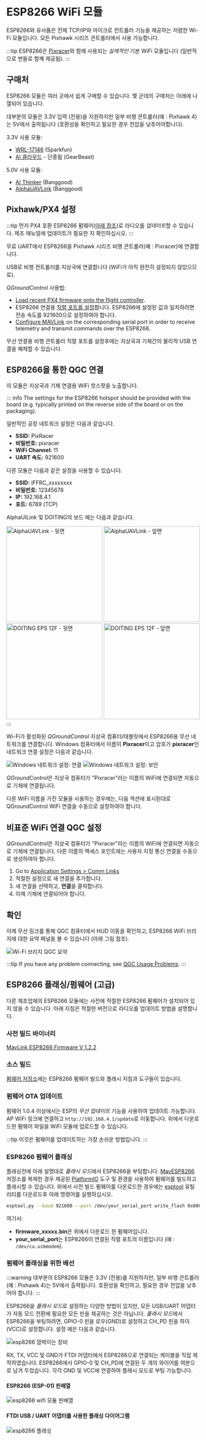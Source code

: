 # ESP8266 WiFi 모듈

ESP8266와 유사품은 전체 TCP/IP와 마이크로 컨트롤러 기능을 제공하는 저렴한 Wi-Fi 모듈입니다. 모든 Pixhawk 시리즈 콘트롤러에서 사용 가능합니다.

:::tip ESP8266은 [Pixracer](../flight_controller/pixracer.md)와 함께 사용되는 *실제적인* 기본 WiFi 모듈입니다 (일반적으로 번들로 함꼐 제공됨).
:::

## 구매처

ESP8266 모듈은 여러 곳에서 쉽게 구매할 수 있습니다. 몇 군데의 구매처는 아래에 나열되어 있습니다.

대부분의 모듈은 3.3V 입력 (전용)을 지원하지만 일부 비행 콘트롤러(예 : Pixhawk 4)는 5V에서 출력됩니다 (호환성을 확인하고 필요한 경우 전압을 낮추어야합니다).

3.3V 사용 모듈:

- [WRL-17146](https://www.sparkfun.com/products/13678) (Sparkfun)
- [AI 클라우드](https://us.gearbest.com/boards-shields/pp_009604906563.html) - 단종됨 (GearBeast)

5.0V 사용 모듈:

- [AI Thinker](https://www.banggood.com/Wireless-Wifi-to-Uart-Telemetry-Module-With-Antenna-for-Mini-APM-Flight-Controller-p-1065339.html) (Banggood)
- [AlphaUAVLink](https://www.banggood.com/MAVLink-Wifi-Bridge-2_4G-Wireless-Wifi-Telemetry-Module-with-Antenna-for-Pixhawk-APM-Flight-Controller-p-1428590.html) (Banggood)

<a id="px4_config"></a>

## Pixhawk/PX4 설정

:::tip
먼저 PX4 호환 ESP8266 펌웨어([아래 참조](#esp8266-flashing-firmware-advanced))로 라디오를 *업데이트*할 수 있습니다. 제조 매뉴얼에 업데이트가 필요한 지 확인하십시오.
:::

무료 UART에서 ESP8266을 Pixhawk 시리즈 비행 콘트롤러(예 : Pixracer)에 연결합니다.

USB로 비행 컨트롤러를 지상국에 연결합니다 (WiFi가 아직 완전히 설정되지 않았으므로).

*QGroundControl* 사용법:

- [Load recent PX4 firmware onto the flight controller](../config/firmware.md).
- ESP8266 연결용 [직렬 포트를 설정](../peripherals/serial_configuration.md)합니다. ESP8266에 설정된 값과 일치하려면 전송 속도를 921600으로 설정하여야 합니다.
- [Configure MAVLink](../peripherals/mavlink_peripherals.md) on the corresponding serial port in order to receive telemetry and transmit commands over the ESP8266.

무선 연결용 비행 콘트롤러 직렬 포트를 설정후에는 지상국과 기체간의 물리적 USB 연결을 해제할 수 있습니다.

## ESP8266을 통한 QGC 연결

이 모듈은 지상국과 기체 연결용 WiFi 핫스팟을 노출합니다.

::: info The settings for the ESP8266 hotspot should be provided with the board (e.g. typically printed on the reverse side of the board or on the packaging).

일반적인 공장 네트워크 설정은 다음과 같습니다.

- **SSID:** PixRacer
- **비밀번호:** pixracer
- **WiFi Channel:** 11
- **UART 속도:** 921600

다른 모듈은 다음과 같은 설정을 사용할 수 있습니다.

- **SSID:** IFFRC_xxxxxxxx
- **비밀번호:** 12345678
- **IP:** 192.168.4.1
- **포트:** 6789 (TCP)

AlphaUILink 및 DOITING의 보드 예는 다음과 같습니다.

<img src="../../assets/peripherals/telemetry/esp8266/alpha_uavlink_back.jpg" width="250px" alt="AlphaUAVLink - 뒷면" /> <img src="../../assets/peripherals/telemetry/esp8266/alpha_uavlink_front.jpg" width="250px" alt="AlphaUAVLink - 앞면" /> <img src="../../assets/peripherals/telemetry/esp8266/doiting_eps_12f_back.jpg" width="250px" alt="DOITING EPS 12F - 뒷면" /> <img src="../../assets/peripherals/telemetry/esp8266/doiting_eps_12f_front.jpg" width="250px" alt="DOITING EPS 12F - 앞면" />
:::

Wi-Fi가 활성화된 *QGroundControl* 지상국 컴퓨터/태블릿에서 ESP8266용 무선 네트워크를 연결합니다. Windows 컴퓨터에서 이름이 **Pixracer**이고 암호가 **pixracer**인 네트워크 연결 설정은 다음과 같습니다.

![Windows 네트워크 설정: 연결](../../assets/peripherals/pixracer_network_setup_connection_windows.png) ![Windows 네트워크 설정: 보안](../../assets/peripherals/pixracer_network_setup_security_windows.png)

*QGroundControl*은 지상국 컴퓨터가 "Pixracer"라는 이름의 WiFi에 연결되면 자동으로 기체에 연결됩니다.

다른 WiFi 이름을 가진 모듈을 사용하는 경우에는, 다음 섹션에 표시된대로 QGroundControl WiFi 연결을 수동으로 설정하여야 합니다.

## 비표준 WiFi 연결 QGC 설정

*QGroundControl*은 지상국 컴퓨터가 "Pixracer"라는 이름의 WiFi에 연결되면 자동으로 기체에 연결됩니다. 다른 이름의 액세스 포인트에는 사용자 지정 통신 연결을 수동으로 생성하여야 합니다.

1. Go to [Application Settings > Comm Links](https://docs.qgroundcontrol.com/master/en/qgc-user-guide/settings_view/settings_view.html)
2. 적절한 설정으로 새 연결을 추가합니다.
3. 새 연결을 선택하고, **연결**을 클릭합니다.
4. 이제 기체에 연결되어야 합니다.

## 확인

이제 무선 링크를 통해 QGC 컴퓨터에서 HUD 이동을 확인하고, ESP8266 WiFi 브리지에 대한 요약 패널을 볼 수 있습니다 (아래 그림 참조).

![Wi-Fi 브리지 QGC 요약](../../assets/qgc/summary/wifi_bridge.png)

:::tip
If you have any problem connecting, see [QGC Usage Problems](https://docs.qgroundcontrol.com/master/en/qgc-user-guide/troubleshooting/qgc_usage.html).
:::

## ESP8266 플래싱/펌웨어 (고급)

다른 제조업체의 ESP8266 모듈에는 사전에 적절한 ESP8266 펌웨어가 설치되어 있지 않을 수 있습니다. 아래 지침은 적절한 버전으로 라디오를 업데이트 방법을 설명합니다.

### 사전 빌드 바이너리

[MavLink ESP8266 Firmware V 1.2.2](http://www.grubba.com/mavesp8266/firmware-1.2.2.bin)

### 소스 빌드

[펌웨어 저장소](https://github.com/dogmaphobic/mavesp8266)에는 ESP8266 펌웨어 빌드와 플래시 지침과 도구들이 있습니다.

### 펌웨어 OTA 업데이트

펌웨어 1.0.4 이상에서는 ESP의 *무선 업데이트* 기능을 사용하여 업데이트 가능합니다. AP WiFi 링크에 연결하고 `http://192.168.4.1/update`로 이동합니다. 위에서 다운로드한 펌웨어 파일을 WiFi 모듈에 업로드할 수 있습니다.

:::tip
이것은 펌웨어를 업데이트하는 가장 손쉬운 방법입니다.
:::

### ESP8266 펌웨어 플래싱

플래싱전에 아래 설명대로 *플래시 모드*에서 ESP8266을 부팅합니다. [MavESP8266](https://github.com/dogmaphobic/mavesp8266) 저장소를 복제한 경우 제공된 [PlatformIO](http://platformio.org) 도구 및 환경을 사용하여 펌웨어를 빌드하고 플래시할 수 있습니다. 위에서 사전 빌드 펌웨어를 다운로드한 경우에는 [esptool](https://github.com/espressif/esptool) 유틸리티를 다운로드후 아래 명령어를 실행하십시오.

```sh
esptool.py --baud 921600 --port /dev/your_serial_port write_flash 0x00000 firmware_xxxxx.bin
```

여기서:

- **firmware_xxxxx.bin**은 위에서 다운로드 한 펌웨어입니다.
- **your_serial_port**는 ESP8266이 연결된 직렬 포트의 이름입니다 (예 : `/dev/cu.usbmodem`).

### 펌웨어 플래싱을 위한 배선

:::warning
대부분의 ESP8266 모듈은 3.3V (전용)를 지원하지만, 일부 비행 콘트롤러(예 : Pixhawk 4)는 5V에서 출력됩니다.
호환성을 확인하고, 필요한 경우 전압을 낮추어야 합니다.
:::

ESP8266을 *플래시 모드*로 설정하는 다양한 방법이 있지만, 모든 USB/UART 어댑터가 자동 모드 전환에 필요한 모든 핀을 제공하는 것은 아닙니다. *플래시 모드*에서 ESP8266을 부팅하려면, GPIO-0 핀을 로우(GND)로 설정하고 CH_PD 핀을 하이(VCC)로 설정합니다. 설정 예은 다음과 같습니다.

![esp8266 깜박이는 장비](../../assets/hardware/telemetry/esp8266_flashing_rig.jpg)

RX, TX, VCC 및 GND가 FTDI 어댑터에서 ESP8266으로 연결되는 케이블을 직접 제작하였습니다. ESP8266에서 GPIO-0 및 CH_PD에 연결된 두 개의 와이어를 여분으로 남겨 두었습니다. 각각 GND 및 VCC에 연결하여 플래시 모드로 부팅 가능합니다.

#### ESP8266 (ESP-01) 핀배열

![esp8266 wifi 모듈 핀배열](../../assets/hardware/telemetry/esp8266_pinout.jpg)

#### FTDI USB / UART 어댑터를 사용한 플래싱 다이어그램

![esp8266 플래싱](../../assets/hardware/telemetry/esp8266_flashing_ftdi.jpg)

